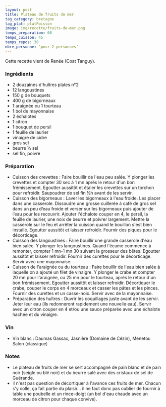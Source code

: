 ```yaml
---
layout: post
title: Plateau de fruits de mer
tag_category: bretagne
tag_plat: platPoisson
image: img/recette/fruits-de-mer.png
temps_preparation: 60
temps_cuisson: 45
temps_repos: 30
nbre_personne: ‘pour 2 personnes’
---
```

Cette recette vient de Renée (Coat Tanguy).

### Ingrédients
* 2 douzaines d'huîtres plates n°2
* 12 langoustines
* 150 g de bouquets
* 400 g de bigorneaux
* 1 araignée ou 1 tourteau
* 1 bol de mayonnaise
* 2 échalotes
* 1 citron
* 1 bouquet de persil
* 1 feuille de laurier
* vinaigre de cidre
* gros sel
* beurre ½ sel
* sel fin, poivre

### Préparation
* Cuisson des crevettes : Faire bouillir de l'eau peu salée. Y plonger les crevettes et compter 30 sec à 1 mn après le retour d'un bon frémissement. Egoutter aussitôt et étaler les crevettes sur un torchon pour refroidir. Saupoudrer de sel fin ½h avant de les servir.
* Cuisson des bigorneaux : Laver les bigorneaux à l'eau froide. Les placer dans une casserole. Dissoudre une grosse cuillerée à café de gros sel dans un peu d’eau froide et verser sur les bigorneaux puis ajouter de l’eau pour les recouvrir. Ajouter l'échalote couper en 4, le persil, la feuille de laurier, une noix de beurre et poivrer largement. Mettre la casserole sur le feu et arrêter la cuisson quand le bouillon s'est bien installé. Egoutter aussitôt et laisser refroidir. Fournir des piques pour le décorticage.
* Cuisson des langoustines : Faire bouillir une grande casserole d'eau bien salée. Y plonger les langoustines. Quand l'écume commence à remonter, compter 1 mn-1 mn 30 suivant la grosseur des bêtes. Egoutter aussitôt et laisser refroidir. Fournir des curettes pour le décorticage. Servir avec une mayonnaise.
* Cuisson de l'araignée ou du tourteau : Faire bouillir de l'eau bien salée à laquelle on a ajouté un filet de vinaigre. Y plonger le crabe et compter 20 mn pour l'araignée, ou 25 mn pour le tourteau, après le retour d'un bon frémissement. Egoutter aussitôt et laisser refroidir. Décortiquer le crabe, couper le corps en 4 morceaux et casser les pâtes et les pinces. Fournir des curettes et un casse-noix. Servir avec de la mayonnaise.
* Préparation des huîtres : Ouvrir les coquillages juste avant de les servir. Jeter leur eau (ils redonneront rapidement une nouvelle eau). Servir avec un citron couper en 4 et/ou une sauce préparée avec une échalote hachée et du vinaigre.

### Vin
* Vin blanc : Daumas Gassac, Jasnière (Domaine de Cézin), Menetou Salon (classique)

### Notes
* Le plateau de fruits de mer se sert accompagné de pain blanc et de pain noir (seigle ou blé noir) et du beurre salé avec des cristaux de sel de Guérande.
* Il n'est pas question de décortiquer à l'avance ces fruits de mer. Chacun s'y colle, ça fait partie du plaisir… il ne faut donc pas oublier de fournir à table une poubelle et un rince-doigt (un bol d'eau chaude avec un morceau de citron pour chaque convive).
